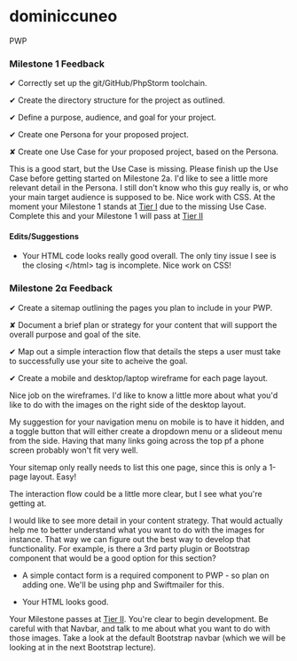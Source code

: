 # dominiccuneo
PWP

### Milestone 1 Feedback

&#10004; Correctly set up the git/GitHub/PhpStorm toolchain.

&#10004; Create the directory structure for the project as outlined.

&#10004; Define a purpose, audience, and goal for your project.

&#10004; Create one Persona for your proposed project.

&#10008; Create one Use Case for your proposed project, based on the Persona.

This is a good start, but the Use Case is missing. Please finish up the Use Case before getting started on Milestone 2a. I'd like to see a little more relevant detail in the Persona. I still don't know who this guy really is, or who your main target audience is supposed to be. Nice work with CSS. At the moment your Milestone 1 stands at [Tier I](https://bootcamp-coders.cnm.edu/projects/personal/rubric/) due to the missing Use Case. Complete this and your Milestone 1 will pass at [Tier II](https://bootcamp-coders.cnm.edu/projects/personal/rubric/)

#### Edits/Suggestions
- Your HTML code looks really good overall. The only tiny issue I see is the closing &lt;/html&gt; tag is incomplete. Nice work on CSS!

### Milestone 2&alpha; Feedback
&#10004; Create a sitemap outlining the pages you plan to include in your PWP.

&#10008; Document a brief plan or strategy for your content that will support the overall purpose and goal of the site.

&#10004; Map out a simple interaction flow that details the steps a user must take to successfully use your site to acheive the goal.

&#10004; Create a mobile and desktop/laptop wireframe for each page layout.

Nice job on the wireframes. I'd like to know a little more about what you'd like to do with the images on the right side of the desktop layout.

My suggestion for your navigation menu on mobile is to have it hidden, and a toggle button that will either create a dropdown menu or a slideout menu from the side. Having that many links going across the top pf a phone screen probably won't fit very well.

Your sitemap only really needs to list this one page, since this is only a 1-page layout. Easy!

The interaction flow could be a little more clear, but I see what you're getting at.

I would like to see more detail in your content strategy. That would actually help me to better understand what you want to do with the images for instance. That way we can figure out the best way to develop that functionality. For example, is there a 3rd party plugin or Bootstrap component that would be a good option for this section?

- A simple contact form is a required component to PWP - so plan on adding one. We'll be using php and Swiftmailer for this.

- Your HTML looks good.

Your Milestone passes at [Tier II](https://bootcamp-coders.cnm.edu/projects/personal/rubric/). You're clear to begin development. Be careful with that Navbar, and talk to me about what you want to do with those images. Take a look at the default Bootstrap navbar (which we will be looking at in the next Bootstrap lecture).
